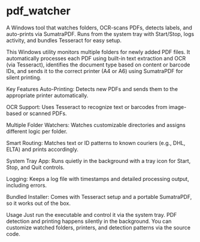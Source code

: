# pdf_watcher
A Windows tool that watches folders, OCR-scans PDFs, detects labels, and auto-prints via SumatraPDF. Runs from the system tray with Start/Stop, logs activity, and bundles Tesseract for easy setup.


This Windows utility monitors multiple folders for newly added PDF files. It automatically processes each PDF using built-in text extraction and OCR (via Tesseract), identifies the document type based on content or barcode IDs, and sends it to the correct printer (A4 or A6) using SumatraPDF for silent printing.

Key Features
Auto-Printing: Detects new PDFs and sends them to the appropriate printer automatically.

OCR Support: Uses Tesseract to recognize text or barcodes from image-based or scanned PDFs.

Multiple Folder Watchers: Watches customizable directories and assigns different logic per folder.

Smart Routing: Matches text or ID patterns to known couriers (e.g., DHL, ELTA) and prints accordingly.

System Tray App: Runs quietly in the background with a tray icon for Start, Stop, and Quit controls.

Logging: Keeps a log file with timestamps and detailed processing output, including errors.

Bundled Installer: Comes with Tesseract setup and a portable SumatraPDF, so it works out of the box.

Usage
Just run the executable and control it via the system tray. PDF detection and printing happens silently in the background. You can customize watched folders, printers, and detection patterns via the source code.
